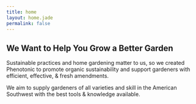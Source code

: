 ```yaml
---
title: home
layout: home.jade
permalink: false
---
```


## We Want to Help You Grow a Better Garden

Sustainable practices and home gardening matter to us, so we created Phenotonic to promote organic sustainability and support gardeners with efficient, effective, & fresh amendments.

We aim to supply gardeners of all varieties and skill in the American Southwest with the best tools & knowledge available.
